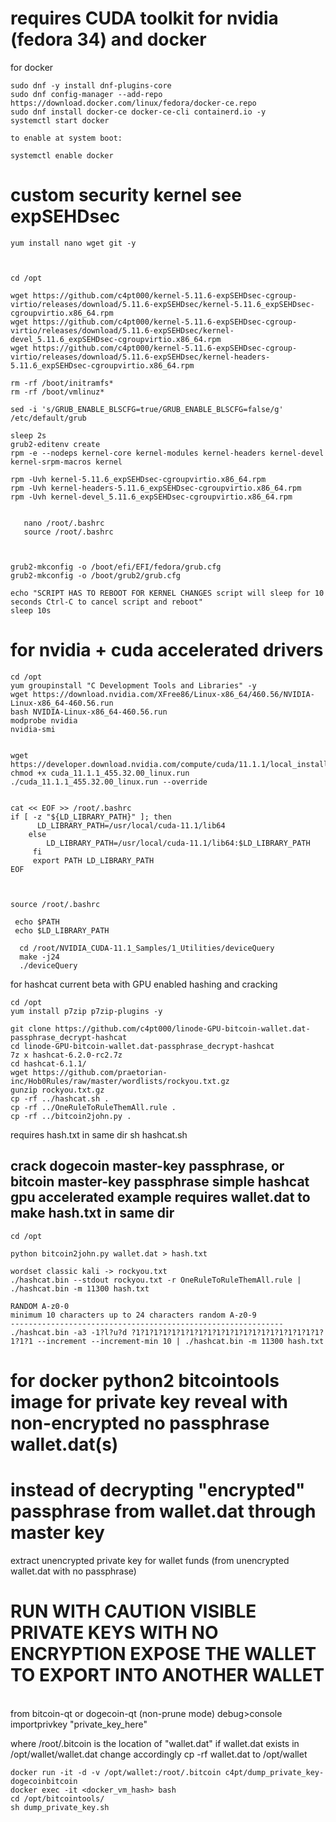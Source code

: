 # requires CUDA toolkit for nvidia (fedora 34) and docker

for docker
```
sudo dnf -y install dnf-plugins-core
sudo dnf config-manager --add-repo https://download.docker.com/linux/fedora/docker-ce.repo
sudo dnf install docker-ce docker-ce-cli containerd.io -y
systemctl start docker

to enable at system boot:

systemctl enable docker

```

# custom security kernel see expSEHDsec

```
yum install nano wget git -y



cd /opt

wget https://github.com/c4pt000/kernel-5.11.6-expSEHDsec-cgroup-virtio/releases/download/5.11.6-expSEHDsec/kernel-5.11.6_expSEHDsec-cgroupvirtio.x86_64.rpm
wget https://github.com/c4pt000/kernel-5.11.6-expSEHDsec-cgroup-virtio/releases/download/5.11.6-expSEHDsec/kernel-devel_5.11.6_expSEHDsec-cgroupvirtio.x86_64.rpm
wget https://github.com/c4pt000/kernel-5.11.6-expSEHDsec-cgroup-virtio/releases/download/5.11.6-expSEHDsec/kernel-headers-5.11.6_expSEHDsec-cgroupvirtio.x86_64.rpm

rm -rf /boot/initramfs*
rm -rf /boot/vmlinuz*

sed -i 's/GRUB_ENABLE_BLSCFG=true/GRUB_ENABLE_BLSCFG=false/g' /etc/default/grub 

sleep 2s
grub2-editenv create
rpm -e --nodeps kernel-core kernel-modules kernel-headers kernel-devel kernel-srpm-macros kernel

rpm -Uvh kernel-5.11.6_expSEHDsec-cgroupvirtio.x86_64.rpm
rpm -Uvh kernel-headers-5.11.6_expSEHDsec-cgroupvirtio.x86_64.rpm
rpm -Uvh kernel-devel_5.11.6_expSEHDsec-cgroupvirtio.x86_64.rpm 

 
   nano /root/.bashrc 
   source /root/.bashrc 



grub2-mkconfig -o /boot/efi/EFI/fedora/grub.cfg
grub2-mkconfig -o /boot/grub2/grub.cfg

echo "SCRIPT HAS TO REBOOT FOR KERNEL CHANGES script will sleep for 10 seconds Ctrl-C to cancel script and reboot"
sleep 10s

```
# for nvidia + cuda accelerated drivers

```
cd /opt
yum groupinstall "C Development Tools and Libraries" -y
wget https://download.nvidia.com/XFree86/Linux-x86_64/460.56/NVIDIA-Linux-x86_64-460.56.run
bash NVIDIA-Linux-x86_64-460.56.run
modprobe nvidia
nvidia-smi


wget https://developer.download.nvidia.com/compute/cuda/11.1.1/local_installers/cuda_11.1.1_455.32.00_linux.run
chmod +x cuda_11.1.1_455.32.00_linux.run
./cuda_11.1.1_455.32.00_linux.run --override


cat << EOF >> /root/.bashrc
if [ -z "${LD_LIBRARY_PATH}" ]; then
      LD_LIBRARY_PATH=/usr/local/cuda-11.1/lib64
    else
        LD_LIBRARY_PATH=/usr/local/cuda-11.1/lib64:$LD_LIBRARY_PATH
     fi
     export PATH LD_LIBRARY_PATH
EOF
  
  
  
source /root/.bashrc 

 echo $PATH
 echo $LD_LIBRARY_PATH

  cd /root/NVIDIA_CUDA-11.1_Samples/1_Utilities/deviceQuery
  make -j24
  ./deviceQuery 

```

for hashcat current beta with GPU enabled hashing and cracking
```
cd /opt
yum install p7zip p7zip-plugins -y

git clone https://github.com/c4pt000/linode-GPU-bitcoin-wallet.dat-passphrase_decrypt-hashcat
cd linode-GPU-bitcoin-wallet.dat-passphrase_decrypt-hashcat
7z x hashcat-6.2.0-rc2.7z 
cd hashcat-6.1.1/
wget https://github.com/praetorian-inc/Hob0Rules/raw/master/wordlists/rockyou.txt.gz
gunzip rockyou.txt.gz
cp -rf ../hashcat.sh .
cp -rf ../OneRuleToRuleThemAll.rule .
cp -rf ../bitcoin2john.py .
````
requires hash.txt in same dir
sh hashcat.sh






crack dogecoin master-key passphrase, or bitcoin master-key passphrase simple hashcat gpu accelerated example requires wallet.dat to make hash.txt in same dir
------
```
cd /opt

python bitcoin2john.py wallet.dat > hash.txt

wordset classic kali -> rockyou.txt
./hashcat.bin --stdout rockyou.txt -r OneRuleToRuleThemAll.rule | ./hashcat.bin -m 11300 hash.txt

RANDOM A-z0-0 
minimum 10 characters up to 24 characters random A-z0-9
-------------------------------------------------------------
./hashcat.bin -a3 -1?l?u?d ?1?1?1?1?1?1?1?1?1?1?1?1?1?1?1?1?1?1?1?1?1?1?1?1 --increment --increment-min 10 | ./hashcat.bin -m 11300 hash.txt
```

# for docker python2 bitcointools image for private key reveal with non-encrypted no passphrase wallet.dat(s)





# instead of decrypting "encrypted" passphrase from wallet.dat through master key
extract unencrypted private key for wallet funds (from unencrypted wallet.dat with no passphrase)

# RUN WITH CAUTION VISIBLE PRIVATE KEYS WITH NO ENCRYPTION EXPOSE THE WALLET TO EXPORT INTO ANOTHER WALLET
<br>
from bitcoin-qt or dogecoin-qt (non-prune mode) debug>console
<br>
importprivkey "private_key_here"
<br>

where /root/.bitcoin is the location of "wallet.dat" if wallet.dat exists in /opt/wallet/wallet.dat change accordingly cp -rf wallet.dat to /opt/wallet
```
docker run -it -d -v /opt/wallet:/root/.bitcoin c4pt/dump_private_key-dogecoinbitcoin
docker exec -it <docker_vm_hash> bash
cd /opt/bitcointools/
sh dump_private_key.sh 
```

